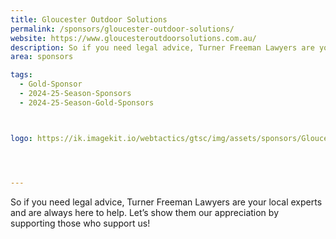 ```yaml
---
title: Gloucester Outdoor Solutions
permalink: /sponsors/gloucester-outdoor-solutions/
website: https://www.gloucesteroutdoorsolutions.com.au/
description: So if you need legal advice, Turner Freeman Lawyers are your local experts and are always here to help. Let’s show them our appreciation by supporting those who support us! 
area: sponsors

tags:
  - Gold-Sponsor
  - 2024-25-Season-Sponsors
  - 2024-25-Season-Gold-Sponsors



logo: https://ik.imagekit.io/webtactics/gtsc/img/assets/sponsors/Gloucester-Outdoor-Solutions.jpg




---
```




So if you need legal advice, Turner Freeman Lawyers are your local experts and are always here to help. Let’s show them our appreciation by supporting those who support us! 
